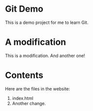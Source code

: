 # Git Demo

This is a demo project for me to learn Git.

# A modification

This is a modification. And another one!

# Contents

Here are the files in the website:

1. index.html
2. Another change.
